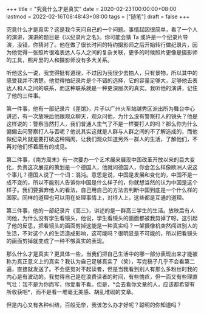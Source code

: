 +++
title = "究竟什么才是真实"
date = 2020-02-23T00:00:00+08:00
lastmod = 2022-02-16T08:48:43+08:00
tags = ["随笔"]
draft = false
+++

究竟什么才是真实？这是我今天问自己的一个问题。事情起因很简单，看了一个人的演讲，演讲的题目是《以纪录片之名》。你可能会猜 Ta 或许是一个纪录片导演，没错，你猜对了。他在做了很长时间的特约摄影师之后开始转行做纪录片，因为他觉得一张照片很难表达人与人之间的复杂关联，更多的时候照片更像是摄影师的工具，照片里的人和摄影师没有多大关系。

听他这么一说，我觉得挺有道理，不过因为我很少去拍人，只有景物，所以其中的感受我并不清楚。他觉得拍纪录片是个不错的选择，它的容量足够大，足够他去表达人和人之间的联系，而这种联系就是一种更深层次的真实。我听他的演讲，记住了他的三件事。

第一件事，他有一部纪录片《差馆》，片子以广州火车站越秀区派出所为舞台中心讲述，有一次放映后他跟观众聊天，观众问他，为什么没有警察打人的镜头？他是这样说的：警察当然打人，我们普通人生气了不是一样要打人的吗？那么你为什么偏偏去问警察打人与否呢？他说其实这就是人群与人群之间的不了解造成的，而他做纪录片就是要打破这种隔阂，让我们观众知道另外一群人的生活，了解他们，不再对他们怀着既有的成见。

第二件事，《南方周末》有一次要办一个艺术展来展现中国改革开放以来的巨大变化，负责这次展览的策划是一个德国人，他就问德国人，你会怎么样像欧洲人说这个事儿？德国人说了一个词：混沌。意思是说，中国是发展和变化的，中国不是一成不变的，所以不能别人告诉你中国是什么样子的，你就想当然的认为中国是这个样子。我们要摒弃他人的看法，自己用自己的方法去判断中国到底是一个什么样的国家。同样的道理也可以用在处理事情上，对待人上，这些都是互通的道理。

第三件事，他的一部纪录片《高三》，讲述的是一群高三学生的生活。放映后有人问他，为什么没有学生看镜头，他说，学生看镜头的画面都被我剪掉了呀。这引起了他的反思，把看镜头的画面剪掉这能是一种真实吗？一架摄像机突然闯进别人的生活，不对这个人的生活造成影响，这可能吗？很明显是不可能的，所以把看镜头的画面剪掉就变成了一种不够真实的表现。

那么什么才是真实？更具体一些，当我们把自己生活中的哪一部分表现出来才能被称为真正意义上的真实？我认为自己足够真实了（笑），写完稿子几乎不会看第二遍，直接就发送了。不会感觉对不起读者，但是当我看到别人有那么多粉丝时我的内心是有波动的。我觉得自己是在浪费读者的时间，有些愧疚，但一面又有些理直气壮：我不是为你而写，你爱看不看。但是，\*会去看你文章的人，应该都希望有所收获吧\*，而不是看一堆毫无美感、胡乱堆砌的文章。

但是内心又有各种纠结，百般无奈，我该怎么办才好呢？聪明的你知道吗？